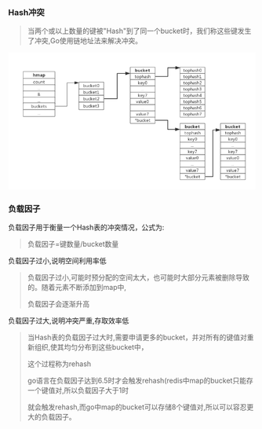 ### Hash冲突
> 当两个或以上数量的键被"Hash"到了同一个bucket时，我们称这些键发生了冲突,Go使用链地址法来解决冲突。

![](../../resource/map-03-struct_sketch.png)
### 负载因子
负载因子用于衡量一个Hash表的冲突情况，公式为:
>负载因子=键数量/bucket数量
> 
负载因子过小,说明空间利用率低

>负载因子过小,可能时预分配的空间太大，也可能时大部分元素被删除导致的。随着元素不断添加到map中,
> 
> 负载因子会逐渐升高

负载因子过大,说明冲突严重,存取效率低
>当Hash表的负载因子过大时,需要申请更多的bucket，并对所有的键值对重新组织,使其均匀分布到这些bucket中，
> 
> 这个过程称为rehash
> 
>go语言在负载因子达到6.5时才会触发rehash(redis中map的bucket只能存一个键值对,所以负载因子大于1时
>
>就会触发rehash,而go中map的bucket可以存储8个键值对,所以可以容忍更大的负载因子。 

